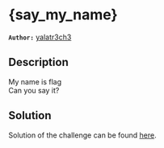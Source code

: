 # {say_my_name}

**`Author:`** [yalatr3ch3](https://github.com/Yassine-Latreche)

## Description

My name is flag  
Can you say it?  

## Solution

Solution of the challenge can be found [here](solution/).

